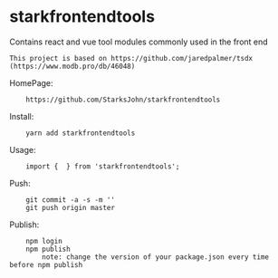 # starkfrontendtools
Contains react and vue tool modules commonly used in the front end

    This project is based on https://github.com/jaredpalmer/tsdx (https://www.modb.pro/db/46048)

HomePage:

        https://github.com/StarksJohn/starkfrontendtools

Install:

        yarn add starkfrontendtools

Usage:

        import {  } from 'starkfrontendtools';

Push:

        git commit -a -s -m ''
        git push origin master

Publish:

        npm login
        npm publish 
            note: change the version of your package.json every time before npm publish
        
